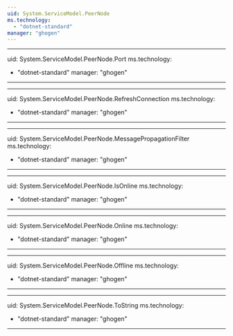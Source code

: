 ```yaml
---
uid: System.ServiceModel.PeerNode
ms.technology: 
  - "dotnet-standard"
manager: "ghogen"
---
```


---
uid: System.ServiceModel.PeerNode.Port
ms.technology: 
  - "dotnet-standard"
manager: "ghogen"
---

---
uid: System.ServiceModel.PeerNode.RefreshConnection
ms.technology: 
  - "dotnet-standard"
manager: "ghogen"
---

---
uid: System.ServiceModel.PeerNode.MessagePropagationFilter
ms.technology: 
  - "dotnet-standard"
manager: "ghogen"
---

---
uid: System.ServiceModel.PeerNode.IsOnline
ms.technology: 
  - "dotnet-standard"
manager: "ghogen"
---

---
uid: System.ServiceModel.PeerNode.Online
ms.technology: 
  - "dotnet-standard"
manager: "ghogen"
---

---
uid: System.ServiceModel.PeerNode.Offline
ms.technology: 
  - "dotnet-standard"
manager: "ghogen"
---

---
uid: System.ServiceModel.PeerNode.ToString
ms.technology: 
  - "dotnet-standard"
manager: "ghogen"
---
